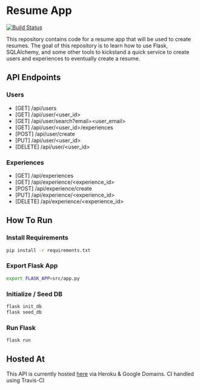 # Resume App
[![Build Status](https://travis-ci.org/nairraghav/resume-app.svg?branch=master)](https://travis-ci.org/nairraghav/resume-app)

This repository contains code for a resume app that will be used to create resumes. The goal of this repository is to 
learn how to use Flask, SQLAlchemy, and some other tools to kickstand a quick service to create users and experiences
to eventually create a resume. 


## API Endpoints

### Users
* [GET]  /api/users
* [GET]  /api/user/<user_id>
* [GET]  /api/user/search?email=<user_email>
* [GET]  /api/user/<user_id>/experiences
* [POST] /api/user/create
* [PUT]  /api/user/<user_id>
* [DELETE] /api/user/<user_id>

### Experiences
* [GET]  /api/experiences
* [GET]  /api/experience/<experience_id>
* [POST] /api/experience/create
* [PUT]    /api/experience/<experience_id>
* [DELETE] /api/experience/<experience_id>


## How To Run

### Install Requirements
```bash
pip install -r requirements.txt
```

### Export Flask App
```bash
export FLASK_APP=src/app.py
```

### Initialize / Seed DB
```bash
flask init_db
flask seed_db
```

### Run Flask
```bash
flask run
```

## Hosted At
This API is currently hosted [here](resume-api.raghav-nair.com) via Heroku & Google Domains. CI handled using Travis-CI
